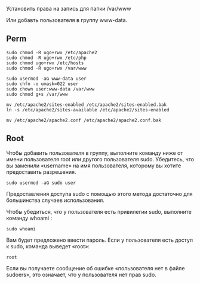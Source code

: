 
Установить права на запись для папки /var/www

Или добавть пользователя в группу www-data.

## Perm

    sudo chmod -R ugo+rwx /etc/apache2
    sudo chmod -R ugo+rwx /etc/php
    sudo chmod ugo+rwx /etc/hosts
    sudo chmod -R ugo+rwx /var/www
    
    sudo usermod -aG www-data user
    sudo chfn -o umask=022 user
    sudo chown user:www-data /var/www
    sudo chmod g+s /var/www
    
    mv /etc/apache2/sites-enabled /etc/apache2/sites-enabled.bak
    ln -s /etc/apache2/sites-available /etc/apache2/sites-enabled
    
    mv /etc/apache2/apache2.conf /etc/apache2/apache2.conf.bak

## Root

Чтобы добавить пользователя в группу, выполните команду ниже от имени пользователя 
root или другого пользователя sudo. Убедитесь, что вы заменили «username» на имя 
пользователя, которому вы хотите предоставить разрешения.

    sudo usermod -aG sudo user

Предоставления доступа sudo с помощью этого метода достаточно для большинства 
случаев использования.

Чтобы убедиться, что у пользователя есть привилегии sudo, выполните команду whoami :

    sudo whoami

Вам будет предложено ввести пароль. Если у пользователя есть доступ к sudo, 
команда выведет «root»:

    root

Если вы получаете сообщение об ошибке «пользователя нет в файле sudoers», 
это означает, что у пользователя нет прав sudo.
